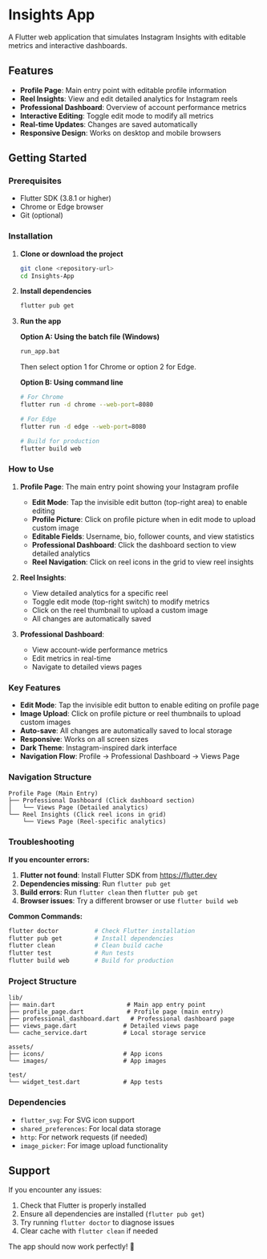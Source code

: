 # Insights App

A Flutter web application that simulates Instagram Insights with editable metrics and interactive dashboards.

## Features

- **Profile Page**: Main entry point with editable profile information
- **Reel Insights**: View and edit detailed analytics for Instagram reels
- **Professional Dashboard**: Overview of account performance metrics
- **Interactive Editing**: Toggle edit mode to modify all metrics
- **Real-time Updates**: Changes are saved automatically
- **Responsive Design**: Works on desktop and mobile browsers

## Getting Started

### Prerequisites

- Flutter SDK (3.8.1 or higher)
- Chrome or Edge browser
- Git (optional)

### Installation

1. **Clone or download the project**
   ```bash
   git clone <repository-url>
   cd Insights-App
   ```

2. **Install dependencies**
   ```bash
   flutter pub get
   ```

3. **Run the app**
   
   **Option A: Using the batch file (Windows)**
   ```bash
   run_app.bat
   ```
   Then select option 1 for Chrome or option 2 for Edge.

   **Option B: Using command line**
   ```bash
   # For Chrome
   flutter run -d chrome --web-port=8080
   
   # For Edge
   flutter run -d edge --web-port=8080
   
   # Build for production
   flutter build web
   ```

### How to Use

1. **Profile Page**: The main entry point showing your Instagram profile
   - **Edit Mode**: Tap the invisible edit button (top-right area) to enable editing
   - **Profile Picture**: Click on profile picture when in edit mode to upload custom image
   - **Editable Fields**: Username, bio, follower counts, and view statistics
   - **Professional Dashboard**: Click the dashboard section to view detailed analytics
   - **Reel Navigation**: Click on reel icons in the grid to view reel insights

2. **Reel Insights**: 
   - View detailed analytics for a specific reel
   - Toggle edit mode (top-right switch) to modify metrics
   - Click on the reel thumbnail to upload a custom image
   - All changes are automatically saved

3. **Professional Dashboard**: 
   - View account-wide performance metrics
   - Edit metrics in real-time
   - Navigate to detailed views pages

### Key Features

- **Edit Mode**: Tap the invisible edit button to enable editing on profile page
- **Image Upload**: Click on profile picture or reel thumbnails to upload custom images
- **Auto-save**: All changes are automatically saved to local storage
- **Responsive**: Works on all screen sizes
- **Dark Theme**: Instagram-inspired dark interface
- **Navigation Flow**: Profile → Professional Dashboard → Views Page

### Navigation Structure

```
Profile Page (Main Entry)
├── Professional Dashboard (Click dashboard section)
│   └── Views Page (Detailed analytics)
└── Reel Insights (Click reel icons in grid)
    └── Views Page (Reel-specific analytics)
```

### Troubleshooting

**If you encounter errors:**

1. **Flutter not found**: Install Flutter SDK from https://flutter.dev
2. **Dependencies missing**: Run `flutter pub get`
3. **Build errors**: Run `flutter clean` then `flutter pub get`
4. **Browser issues**: Try a different browser or use `flutter build web`

**Common Commands:**
```bash
flutter doctor          # Check Flutter installation
flutter pub get         # Install dependencies
flutter clean           # Clean build cache
flutter test            # Run tests
flutter build web       # Build for production
```

### Project Structure

```
lib/
├── main.dart                    # Main app entry point
├── profile_page.dart            # Profile page (main entry)
├── professional_dashboard.dart   # Professional dashboard page
├── views_page.dart             # Detailed views page
└── cache_service.dart          # Local storage service

assets/
├── icons/                      # App icons
└── images/                     # App images

test/
└── widget_test.dart            # App tests
```

### Dependencies

- `flutter_svg`: For SVG icon support
- `shared_preferences`: For local data storage
- `http`: For network requests (if needed)
- `image_picker`: For image upload functionality

## Support

If you encounter any issues:
1. Check that Flutter is properly installed
2. Ensure all dependencies are installed (`flutter pub get`)
3. Try running `flutter doctor` to diagnose issues
4. Clear cache with `flutter clean` if needed

The app should now work perfectly! 🎉
